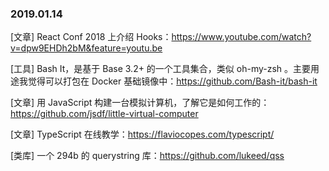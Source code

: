 ### 2019.01.14

[文章] React Conf 2018 上介绍 Hooks：<https://www.youtube.com/watch?v=dpw9EHDh2bM&feature=youtu.be>

[工具] Bash It，是基于 Base 3.2+ 的一个工具集合，类似 oh-my-zsh 。主要用途我觉得可以打包在 Docker 基础镜像中：<https://github.com/Bash-it/bash-it>

[文章] 用 JavaScript 构建一台模拟计算机，了解它是如何工作的：<https://github.com/jsdf/little-virtual-computer>

[文章] TypeScript 在线教学：<https://flaviocopes.com/typescript/>

[类库] 一个 294b 的 querystring 库：<https://github.com/lukeed/qss>

